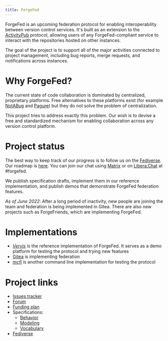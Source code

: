 ```yaml
---
title: ForgeFed
---
```


ForgeFed is an upcoming federation protocol for enabling interoperability
between version control services. It's built as an extension to the
[ActivityPub] protocol, allowing users of any ForgeFed-compliant service to
interact with the repositories hosted on other instances.

The goal of the project is to support all of the major activities connected to
project management, including bug reports, merge requests, and notifications
across instances.


# Why ForgeFed?

The current state of code collaboration is dominated by centralized, proprietary
platforms. Free alternatives to these platforms exist (for example [NotABug] and
[Pagure]) but they do not solve the problem of centralization.

This project tries to address exactly this problem. Our wish is to devise a free
and standardized mechanism for enabling collaboration across any version control
platform.


# Project status

The best way to keep track of our progress is to follow us on the
[Fediverse](https://floss.social/@forgefed). Our roadmap is
[here](https://codeberg.org/forgefed/forgefed/issues/87).
You can join our chat using [Matrix][] or on [Libera.Chat](https://libera.chat/) at #forgefed.

We publish specification drafts, implement them in our reference
implementation, and publish demos that demonstrate ForgeFed federation
features.

*As of June 2022*: After a long period of inactivity, new people are joining
the team and federation is being implemented in Gitea. There are also new
projects such as ForgeFriends, which are implementing ForgeFed.


# Implementations

- *[Vervis]* is the reference implementation of ForgeFed. It serves as a demo
platform for testing the protocol and trying new features
- [Gitea][] is implementing federation
- *[mcfi]* is another command line implementation for testing the protocol

# Project links

- [Issues tracker](https://codeberg.org/ForgeFed/ForgeFed/issues)
- [Forum](https://socialhub.activitypub.rocks/c/software/forgefed)
- [Funding plan](/funding-plan.html)
- Specifications:
    * [Behavior](/behavior.html)
    * [Modeling](/modeling.html)
    * [Vocabulary](/vocabulary.html)
- <a rel="me" href="https://floss.social/@forgefed">Fediverse</a>


[ActivityPub]:    https://www.w3.org/TR/activitypub/
[NotABug]:        https://notabug.org
[Pagure]:         https://pagure.io
[Vervis]:         https://vervis.peers.community/
[mcfi]:           https://notabug.org/zPlus/mcfi
[ForgeFed Forum]: https://talk.feneas.org/c/forgefed
[Gitea]:          https://gitea.io
[Matrix]:    https://matrix.to/#/#forgefed:libera.chat
